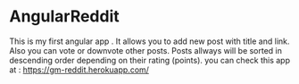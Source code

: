 # AngularReddit

This is my first angular app .
It allows you to add new post with title and link.
Also you can vote or downvote other posts.
Posts allways will be sorted in descending order depending on their rating (points).
you can check this app at :
https://gm-reddit.herokuapp.com/

